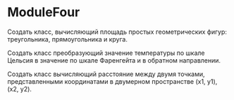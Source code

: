# ModuleFour
Создать класс, вычисляющий площадь простых геометрических фигур: треугольника, прямоугольника и круга.

Создать класс преобразующий значение температуры по шкале Цельсия в значение по шкале Фаренгейта и в обратном направлении.

Создать класс вычисляющий расстояние между двумя точками, представленными координатами в двумерном пространстве (x1, y1), (x2, y2).
